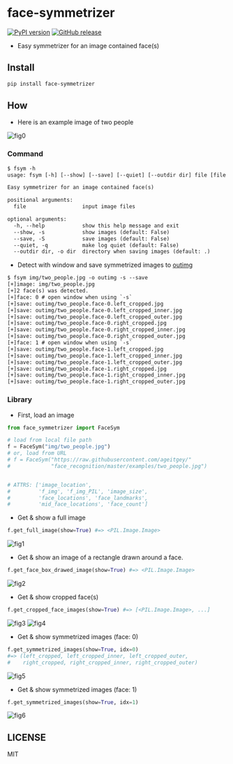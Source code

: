 # face-symmetrizer

[![PyPI version](https://img.shields.io/pypi/v/face_symmetrizer)](https://pypi.org/project/face-symmetrizer) [![GitHub release](https://img.shields.io/github/v/release/eggplants/face-symmetrizer)](https://github.com/eggplants/face-symmetrizer/releases)

- Easy symmetrizer for an image contained face(s)

## Install

```bash
pip install face-symmetrizer
```

## How

- Here is an example image of two people

![fig0](img/two_people.jpg)

### Command

```txt
$ fsym -h
usage: fsym [-h] [--show] [--save] [--quiet] [--outdir dir] file [file ...]

Easy symmetrizer for an image contained face(s)

positional arguments:
  file                  input image files

optional arguments:
  -h, --help            show this help message and exit
  --show, -s            show images (default: False)
  --save, -S            save images (default: False)
  --quiet, -q           make log quiet (default: False)
  --outdir dir, -o dir  directory when saving images (default: .)
```

- Detect with window and save symmetrized images to [outimg](outimg)

```txt
$ fsym img/two_people.jpg -o outimg -s --save
[+]image: img/two_people.jpg
[+]2 face(s) was detected.
[+]face: 0 # open window when using `-s`
[+]save: outimg/two_people.face-0.left_cropped.jpg
[+]save: outimg/two_people.face-0.left_cropped_inner.jpg
[+]save: outimg/two_people.face-0.left_cropped_outer.jpg
[+]save: outimg/two_people.face-0.right_cropped.jpg
[+]save: outimg/two_people.face-0.right_cropped_inner.jpg
[+]save: outimg/two_people.face-0.right_cropped_outer.jpg
[+]face: 1 # open window when using `-s`
[+]save: outimg/two_people.face-1.left_cropped.jpg
[+]save: outimg/two_people.face-1.left_cropped_inner.jpg
[+]save: outimg/two_people.face-1.left_cropped_outer.jpg
[+]save: outimg/two_people.face-1.right_cropped.jpg
[+]save: outimg/two_people.face-1.right_cropped_inner.jpg
[+]save: outimg/two_people.face-1.right_cropped_outer.jpg
```

### Library

- First, load an image

```python
from face_symmetrizer import FaceSym

# load from local file path
f = FaceSym("img/two_people.jpg")
# or, load from URL
# f = FaceSym("https://raw.githubusercontent.com/ageitgey/"
#             "face_recognition/master/examples/two_people.jpg")


# ATTRS: ['image_location',
#         'f_img', 'f_img_PIL', 'image_size',
#         'face_locations', 'face_landmarks',
#         'mid_face_locations', 'face_count']
```

- Get & show a full image

```python
f.get_full_image(show=True) #=> <PIL.Image.Image>
```

![fig1](img/Figure_1.png)

- Get & show an image of a rectangle drawn around a face.

```python
f.get_face_box_drawed_image(show=True) #=> <PIL.Image.Image>
```

![fig2](img/Figure_2.png)

- Get & show cropped face(s)

```python
f.get_cropped_face_images(show=True) #=> [<PIL.Image.Image>, ...]
```

![fig3](img/Figure_3.png)
![fig4](img/Figure_4.png)

- Get & show symmetrized images (face: 0)

```python
f.get_symmetrized_images(show=True, idx=0)
#=> (left_cropped, left_cropped_inner, left_cropped_outer,
#    right_cropped, right_cropped_inner, right_cropped_outer)
```

![fig5](img/Figure_5.png)

- Get & show symmetrized images (face: 1)

```python
f.get_symmetrized_images(show=True, idx=1)
```

![fig6](img/Figure_6.png)

## LICENSE

MIT
